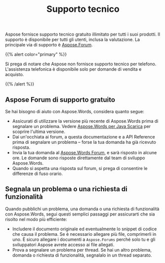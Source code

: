 ﻿---
title: Supporto tecnico
second_title: Aspose.Words per Java
articleTitle: Supporto tecnico
linktitle: Supporto tecnico
type: docs
description: "Aspose.Words per Java fornisce supporto tecnico gratuito disponibile per tutti gli utenti. Si prega di segnalare la tua domanda, problema, o richiesta di funzionalità utilizzando Aspose Forum di supporto gratuito."
weight: 80
url: /it/java/technical-support/
timestamp: 2024-01-27-14-07-04
---

Aspose fornisce supporto tecnico gratuito illimitato per tutti i suoi prodotti. Il supporto è disponibile per tutti gli utenti, inclusa la valutazione. La principale via di supporto è [Aspose.Forum](https://forum.aspose.com/c/words/8).

{{% alert color="primary" %}}

Si prega di notare che Aspose non fornisce supporto tecnico per telefono. L'assistenza telefonica è disponibile solo per domande di vendita e acquisto.

{{% /alert %}}

## Aspose Forum di supporto gratuito

Se hai bisogno di aiuto con Aspose.Words, considera quanto segue:

* Assicurati di utilizzare la versione più recente di Aspose.Words prima di segnalare un problema. Vedere [Aspose.Words per Java Scarica](https://releases.aspose.com/words/java/) per scoprire l'ultima versione.
* Dai un'occhiata ai forum, a questa documentazione e a API Reference prima di segnalare un problema – forse la tua domanda ha già ricevuto risposta.
* Invia la tua domanda al [Aspose.Words Forum](https://forum.aspose.com/c/words/8), e sarà risposto in alcune ore. Le domande sono risposte direttamente dal team di sviluppo Aspose.Words.
* Quando si aspetta una risposta sul forum, si prega di consentire le differenze di fuso orario.

## Segnala un problema o una richiesta di funzionalità

Quando pubblichi un problema, una domanda o una richiesta di funzionalità con Aspose.Words, segui questi semplici passaggi per assicurarti che sia risolto nel modo più efficiente:

* Includere il documento originale ed eventualmente lo snippet di codice che causa il problema. Se è necessario allegare più file, comprimerli in uno. È sicuro allegare i documenti a `Aspose.Forums` perché solo tu e gli sviluppatori Aspose avrete accesso ai file allegati.
* Prova a segnalare un problema per thread. Se hai un altro problema, domanda o richiesta di funzionalità, segnalalo in un thread separato.
